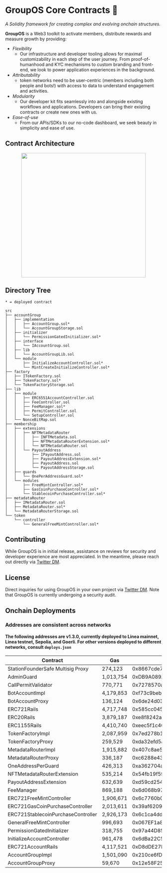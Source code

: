 # GroupOS Core Contracts 🧙

_A Solidity framework for creating complex and evolving onchain structures._

**GroupOS** is a Web3 toolkit to activate members, distribute rewards and measure growth by providing:

  - *Flexibility* 
    - Our infrastructure and developer tooling allows for maximal customizability in each step of the user journey. From proof-of-humanhood and KYC mechanisms to custom branding and front-end, we look to power application experiences in the background.
  - *Attributability* 
    - token networks need to be user-centric (members including both people and bots!) with access to data to understand engagement and activities.
  - *Modularity* 
    - Our developer kit fits seamlessly into and alongside existing workflows and applications. Developers can bring their existing contracts or create new ones with us.
  - *Ease-of-use*
    - From our APIs/SDKs to our no-code dashboard, we seek beauty in simplicity and ease of use.


## Contract Architecture

<div style="text-align:center"><img src="https://github.com/0xStation/tokens-v1/assets/80549215/a68b8a19-4568-45a7-9d32-d5738409081e" width="400" ></div>

## Directory Tree

```
* = deployed contract

src
├── accountGroup
│   ├── implementation
│   │   ├── AccountGroup.sol*
│   │   └── AccountGroupStorage.sol
│   ├── initializer
│   │   └── PermissionGatedInitializer.sol*
│   ├── interface
│   │   └── IAccountGroup.sol
│   ├── lib
│   │   └── AccountGroupLib.sol
│   └── module
│       ├── InitializeAccountController.sol*
│       └── MintCreateInitializeController.sol*
├── factory
│   ├── ITokenFactory.sol
│   ├── TokenFactory.sol*
│   └── TokenFactoryStorage.sol
├── lib
│   ├── module
│   │   ├── ERC6551AccountController.sol
│   │   ├── FeeController.sol
│   │   ├── FeeManager.sol*
│   │   ├── PermitController.sol
│   │   └── SetupController.sol
│   └── NonceBitMap.sol
├── membership
│   ├── extensions
│   │   ├── NFTMetadataRouter
│   │   │   ├── INFTMetadata.sol
│   │   │   ├── NFTMetadataRouterExtension.sol*
│   │   │   └── NFTMetadataRouter.sol
│   │   └── PayoutAddress
│   │       ├── IPayoutAddress.sol
│   │       ├── PayoutAddressExtension.sol*
│   │       ├── PayoutAddress.sol
│   │       └── PayoutAddressStorage.sol
│   ├── guards
│   │   └── OnePerAddressGuard.sol*
│   └── modules
│       ├── FreeMintController.sol*
│       ├── GasCoinPurchaseController.sol*
│       └── StablecoinPurchaseController.sol*
├── metadataRouter
│   ├── IMetadataRouter.sol
│   ├── MetadataRouter.sol*
│   └── MetadataRouterStorage.sol
└── token
    └── controller
        └── GeneralFreeMintController.sol*
```

## Contributing

While GroupOS is in initial release, assistance on reviews for security and developer experience are most appreciated. In the meantime, please reach out directly via [Twitter DM](https://twitter.com/ilikesymmetry).

## License

Direct inquiries for using GroupOS in your own project via [Twitter DM](https://twitter.com/ilikesymmetry). Note that GroupOS is currently undergoing a security audit.

## Onchain Deployments
### Addresses are consistent across networks
#### The following addresses are v1.3.0, currently deployed to Linea mainnet, Linea testnet, Sepolia, and Goerli. For other versions deployed to different networks, consult `deploys.json`

| Contract | Gas | Address |
| --- | --- | --- |
| StationFounderSafe Multisig Proxy |  274,123 | 0x8667cde7a8De51ea1d0C8E215845E74c04192D09 | 
| AdminGuard | 1,013,754 | 0xDB9A089A20D4b8cDef355ca474323b6C832D9776 | 
| CallPermitValidator | 770,771 | 0x7278570a84bc86e26c0cf581276c8c2b9e12a284 | 
| BotAccountImpl | 4,179,853 | 0xf73c9bebe90d4e1e23e33d3d6b668b4eb5a34cac | 
| BotAccountProxy | 136,124 | 0x6de24d0389130fdacc54b9209696f6f7fcbeeee1 | 
| ERC721Rails | 4,717,748 | 0x585cc04541d2077cd02bbc1866e0b49b59499d1a | 
| ERC20Rails | 3,879,187 | 0xe8f8242acb4f05dcf03cefebee6d0b077c5aee78 | 
| ERC1155Rails | 4,410,740 | 0xeec5f1c40f76fd96de8a6222485179878ae818eb |  
| TokenFactoryImpl | 2,087,959 | 0x7ed278b15d58b8fc073e5453a354f9f3bcbad32e | 
| TokenFactoryProxy | 259,529 | 0xda32efd5a06a220707f7406e57056f97684ea405 | 
| MetadataRouterImpl | 1,915,882 | 0x407c8ae5a8298b0e7609e8fc6cf79da2a2380032 | 
| MetadataRouterProxy | 336,187 | 0xc6288e4353141e516b6e5d3e3292dc9f5ab9731a | 
| OneAddressPerGuard | 426,313 | 0xa362704a518f139b6c688a85c2c69792ea1b81f9 | 
| NFTMetadataRouterExtension | 535,214 | 0x54fb19f5fd357bca01c3dc39c228597921c484b3 | 
| PayoutAddressExtension | 632,639 | 0xd59cd254f9c384540e05245e9c6eaea26c5976cb | 
| FeeManager | 869,188 | 0x6d068b97a4353c5b23f64d1361208d32ae917979 | 
| ERC721FreeMintController | 1,906,671 | 0x6c7760b08ca1eed25fcff6f628eeda369ce11334 | 
| ERC721GasCoinPurchaseController | 2,013,611 | 0x39af6209325eb501361ccc33b36f589444959f9d | 
| ERC721StablecoinPurchaseController | 2,926,173 | 0x6c1ca4dd00c4bbd2a5d06b6b0bf3a80dcce0ba14 | 
| GeneralFreeMintController | 996,693 | 0x067EF1a8E8D79E55B94d9C8096FFb927108A53b3 | 
| PermissionGatedInitializer | 318,755 | 0x97a44D858c6B79E456828bfD86c1A0aD86b1677b | 
| InitializeAccountController | 961,478 | 0x6dBa22C55eA4549d1c92F181Cb33D7fe016E2f45 | 
| ERC721AccountRails | 4,117,521 | 0xD8dDE27Bd469148CD014c3C7CB1Eedf62C4949C0 | 
| AccountGroupImpl | 1,501,090 | 0x210ce6fD65C7765B9b7bfafd72F67E8F9a98Ce09 | 
| AccountGroupProxy | 59,670 | 0x12e58F259135b4B4ba87dff6086fB5D02C6A86ef | 
